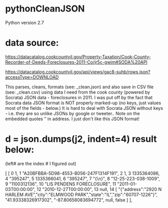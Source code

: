pythonCleanJSON
===============

Python version 2.7


# data source: 

https://datacatalog.cookcountyil.gov/Property-Taxation/Cook-County-Recorder-of-Deeds-Foreclosures-2011-Co/jr5c-gwim#SODA%20API

https://datacatalog.cookcountyil.gov/api/views/gac8-suhb/rows.json?accessType=DOWNLOAD


This parses, cleans, formats (see: _clean.json) and also save in CSV file (see: _clean.csv) using data I need from the cook county (powered by Socrata) JSON data - foreclosures in 2011. I was put off by the fact that Socrata data JSON format is NOT properly marked-up (no keys, just values most of the fields - below.) It is hard to deal with Socrata JSON without keys - i.e. they are so unlike JSONs by google or tweeter.. Note on the embedded quotes \" in address. I just don't like this JSON format!

# d = json.dumps(j2, indent=4) result below: 
(left# are the index # I figured out)

[
    [
0        1, 
1        "A20BFBBA-5D98-4553-B056-247F1314F191", 
2        1, 
3        1335364086, 
4        "395247", 
5        1335366041, 
6        "395247", 
7        "{\n}", 
8        "12-25-223-038-1009", 
9        "1100312136", 
10        "LIS PENDENS FORECLOSURE", 
11        "2011-01-03T00:00:00", 
12        "2010-12-27T00:00:00", 
13        null, 
14        [
            "{\"address\":\"2920 N HARLEM AVE\",\"city\":\"ELMWOOD PARK\",\"state\":\"IL\",\"zip\":\"60707-1226\"}", 
            "41.93338326917302", 
            "-87.80658083694772", 
            null, 
            false
        ]
    ], 